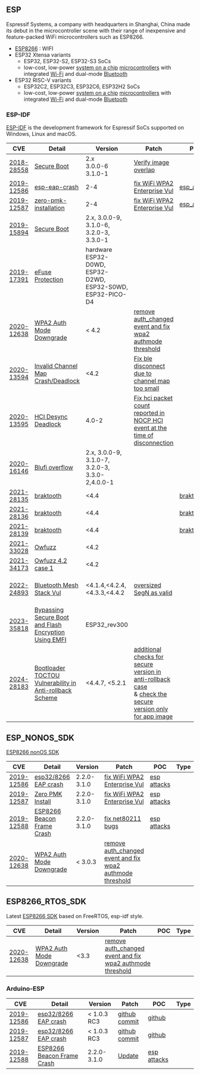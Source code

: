 ## ESP

Espressif Systems, a company with headquarters in Shanghai, China made its debut in the microcontroller scene with their range of inexpensive and feature-packed WiFi microcontrollers such as ESP8266.

- [ESP8266](https://en.wikipedia.org/wiki/ESP8266) : WIFI
- ESP32 Xtensa variants 
  - ESP32, ESP32-S2, ESP32-S3 SoCs
  - low-cost, low-power [system on a chip](https://en.wikipedia.org/wiki/System_on_a_chip) [microcontrollers](https://en.wikipedia.org/wiki/Microcontroller) with integrated [Wi-Fi](https://en.wikipedia.org/wiki/Wi-Fi) and dual-mode [Bluetooth](https://en.wikipedia.org/wiki/Bluetooth)
- ESP32 RISC-V variants
  - ESP32C2, ESP32C3, ESP32C6, ESP32H2 SoCs
  - low-cost, low-power [system on a chip](https://en.wikipedia.org/wiki/System_on_a_chip) [microcontrollers](https://en.wikipedia.org/wiki/Microcontroller) with integrated [Wi-Fi](https://en.wikipedia.org/wiki/Wi-Fi) and dual-mode [Bluetooth](https://en.wikipedia.org/wiki/Bluetooth)

### ESP-IDF

[ESP-IDF](https://github.com/espressif/esp-idf) is the development framework for Espressif SoCs supported on Windows, Linux and macOS.

| CVE                                                          | Detail                                                       | Version                                                    | Patch                                                        | POC                                                          | Type                                                         |
| ------------------------------------------------------------ | ------------------------------------------------------------ | ---------------------------------------------------------- | ------------------------------------------------------------ | ------------------------------------------------------------ | ------------------------------------------------------------ |
| [2018-28558](https://cve.mitre.org/cgi-bin/cvename.cgi?name=CVE-2018-18558) | [Secure Boot](https://www.espressif.com/en/news/Espressif_Product_Security_Advisory_Concerning_Secure_Boot_(CVE-2018-18558)) | 2.x <br />3.0.0-6<br />3.1.0-1                             | [Verify image overlap](https://github.com/espressif/esp-idf/commit/d98d1e) |                                                              | Overflow                                                     |
| [2019-12586](https://www.cve.org/CVERecord?id=CVE-2019-12586) | [esp-eap-crash](https://matheus-garbelini.github.io/home/post/esp32-esp8266-eap-crash/) | 2-4                                                        | [fix WiFi WPA2 Enterprise Vul](https://github.com/espressif/esp32-wifi-lib/commit/eb27c814d5d178698bb45c6ad675c0dce9427fa1) | [esp_attacks](https://github.com/Matheus-Garbelini/esp32_esp8266_attacks) |                                                              |
| [2019-12587](https://www.cve.org/CVERecord?id=CVE-2019-12587) | [zero-pmk-installation](https://matheus-garbelini.github.io/home/post/zero-pmk-installation/) | 2-4                                                        | [fix WiFi WPA2 Enterprise Vul](https://github.com/espressif/esp32-wifi-lib/commit/eb27c814d5d178698bb45c6ad675c0dce9427fa1) | [esp_attacks](https://github.com/Matheus-Garbelini/esp32_esp8266_attacks) | [CWE-327](https://cwe.mitre.org/data/definitions/327.html)   |
| [2019-15894](https://www.cve.org/CVERecord?id=CVE-2019-15894) | [Secure Boot](https://www.espressif.com/en/news/Espressif_Security_Advisory_Concerning_Fault_Injection_and_Secure_Boot) | 2.x, 3.0.0-9, 3.1.0-6, 3.2.0-3, 3.3.0-1                    |                                                              |                                                              | [CWE-755](https://cwe.mitre.org/data/definitions/755.html)   |
| [2019-17391](https://www.cve.org/CVERecord?id=CVE-2019-17391) | [eFuse Protection](https://www.espressif.com/en/news/Security_Advisory_Concerning_Fault_Injection_and_eFuse_Protections) | hardware ESP32-D0WD, ESP32-D2WD, ESP32-S0WD, ESP32-PICO-D4 |                                                              |                                                              | [CWE-755](https://cwe.mitre.org/data/definitions/755.html)   |
| [2020-12638](https://www.cve.org/CVERecord?id=CVE-2020-12638) | [WPA2 Auth Mode Downgrade](https://lbsfilm.at/blog/wpa2-authenticationmode-downgrade-in-espressif-microprocessors) | < 4.2                                                      | [remove auth_changed event and fix wpa2 authmode threshold](https://github.com/espressif/esp-idf/commit/179292f9b3fe8fdbcccf0a9d2c0f50d394fddc10) |                                                              | [CWE-319](https://cwe.mitre.org/data/definitions/319.html)  [CWE-287](https://cwe.mitre.org/data/definitions/287.html) |
| [2020-13594](https://www.cve.org/CVERecord?id=CVE-2020-13594) | [Invalid Channel Map Crash/Deadlock](https://asset-group.github.io/disclosures/sweyntooth/) | <4.2                                                       | [Fix ble disconnect due to channel map too small](https://github.com/espressif/esp32-bt-lib/commit/238fc) |                                                              | [CWE-20](https://cwe.mitre.org/data/definitions/20.html)     |
| [2020-13595](https://www.cve.org/CVERecord?id=CVE-2020-13595) | [HCI Desync Deadlock](https://asset-group.github.io/disclosures/sweyntooth/) | 4.0-2                                                      | [Fix hci packet count reported in NOCP HCI event at the time of disconnection](https://github.com/espressif/esp32-bt-lib/commit/e89bf9) |                                                              | [CWE-617](https://cwe.mitre.org/data/definitions/617.html)   |
| [2020-16146](https://www.cve.org/CVERecord?id=CVE-2020-16146) | [Blufi overflow](https://github.com/pokerfacett/MY_CVE_CREDIT/blob/master/CVE-2020-16146.md) | 2.x, 3.0.0-9, 3.1.0-7, 3.2.0-3, 3.3.0-2,4.0.0-1            |                                                              |                                                              | [CWE-120](https://cwe.mitre.org/data/definitions/120.html)   |
| [2021-28135](https://www.cve.org/CVERecord?id=CVE-2021-28135) | [braktooth](https://asset-group.github.io/disclosures/braktooth/) | <4.4                                                       |                                                              | [braktooth](https://github.com/Matheus-Garbelini/braktooth_esp32_bluetooth_classic_attacks) |                                                              |
| [2021-28136](https://www.cve.org/CVERecord?id=CVE-2021-28136) | [braktooth](https://asset-group.github.io/disclosures/braktooth/) | <4.4                                                       |                                                              | [braktooth](https://github.com/Matheus-Garbelini/braktooth_esp32_bluetooth_classic_attacks) | [CWE-787](https://cwe.mitre.org/data/definitions/787.html)   |
| [2021-28139](https://www.cve.org/CVERecord?id=CVE-2021-28139) | [braktooth](https://asset-group.github.io/disclosures/braktooth/) | <4.4                                                       |                                                              | [braktooth](https://github.com/Matheus-Garbelini/braktooth_esp32_bluetooth_classic_attacks) |                                                              |
| [2021-33028](https://www.cve.org/CVERecord?id=CVE-2021-33028) | [Owfuzz](https://dl.acm.org/doi/abs/10.1145/3558482.3590174) | <4.2                                                       |                                                              |                                                              |                                                              |
| [2021-34173](https://www.cve.org/CVERecord?id=CVE-2021-34173) | [Owfuzz 4.2 case 1](https://dl.acm.org/doi/abs/10.1145/3558482.3590174) | <4.2                                                       |                                                              |                                                              |                                                              |
| [2022-24893](https://www.cve.org/CVERecord?id=CVE-2022-24893) | [Bluetooth Mesh Stack Vul](https://github.com/espressif/esp-idf/security/advisories/GHSA-7f7f-jj2q-28wm) | <4.1.4,<4.2.4,<4.3.3,<4.4.2                                | [oversized SegN as valid](https://github.com/espressif/esp-idf/commit/5a87a9c65e00fd2ffc120c56f32e9f8145e8a11c) |                                                              | [CWE-787](https://cwe.mitre.org/data/definitions/787.html) [CWE-788](https://cwe.mitre.org/data/definitions/788.html) |
| [2023-35818](https://www.cve.org/CVERecord?id=CVE-2023-35818) | [Bypassing Secure Boot and Flash Encryption Using EMFI](https://www.espressif.com/sites/default/files/advisory_downloads/AR2023-005%20Security%20Advisory%20Concerning%20Bypassing%20Secure%20Boot%20and%20Flash%20Encryption%20Using%20EMFI%20EN.pdf) | ESP32_rev300                                               |                                                              |                                                              | hardware                                                     |
| [2024-28183](https://www.cve.org/CVERecord?id=CVE-2024-28183) | [Bootloader TOCTOU Vulnerability in Anti-rollback Scheme](https://github.com/espressif/esp-idf/security/advisories/GHSA-22x6-3756-pfp8) | <4.4.7, <5.2.1                                             | [additional checks for secure version in anti-rollback case](https://github.com/espressif/esp-idf/commit/3305cb4d235182067936f8e940e6db174e25b4b2) <br />& [check the secure version only for app image](https://github.com/espressif/esp-idf/commit/c33b9e1426121ce8cccf1a94241740be9cff68de) |                                                              | [CWE-367](https://cwe.mitre.org/data/definitions/367.html)   |



## ESP_NONOS_SDK

[ESP8266 nonOS SDK](https://github.com/espressif/ESP8266_RTOS_SDK) 

| CVE                                                          | Detail                                                       | Version     | Patch                                                        | POC                                                          | Type |
| ------------------------------------------------------------ | ------------------------------------------------------------ | ----------- | ------------------------------------------------------------ | ------------------------------------------------------------ | ---- |
| [2019-12586](https://cve.mitre.org/cgi-bin/cvename.cgi?name=CVE-2019-12586) | [esp32/8266 EAP crash](https://matheus-garbelini.github.io/home/post/esp32-esp8266-eap-crash/) | 2.2.0-3.1.0 | [fix WiFi WPA2 Enterprise Vul](https://github.com/espressif/esp-idf/commit/8009320fb44abaf8acf8a1e1a38a67fc4c8d458c) | [esp attacks](https://github.com/Matheus-Garbelini/esp32_esp8266_attacks) |      |
| [2019-12587](https://cve.mitre.org/cgi-bin/cvename.cgi?name=CVE-2019-12587) | [Zero PMK Install](https://matheus-garbelini.github.io/home/post/zero-pmk-installation/) | 2.2.0-3.1.0 | [fix WiFi WPA2 Enterprise Vul](https://github.com/espressif/esp-idf/commit/8009320fb44abaf8acf8a1e1a38a67fc4c8d458c) | [esp attacks](https://github.com/Matheus-Garbelini/esp32_esp8266_attacks) |      |
| [2019-12588](https://cve.mitre.org/cgi-bin/cvename.cgi?name=CVE-2019-12588) | [ESP8266 Beacon Frame Crash](https://matheus-garbelini.github.io/home/post/esp8266-beacon-frame-crash/) | 2.2.0-3.1.0 | [fix net80211 bugs](https://github.com/espressif/ESP8266_NONOS_SDK/commit/9a17038b0fb3318a761c40ae6146c54d6a414ab4) | [esp attacks](https://github.com/Matheus-Garbelini/esp32_esp8266_attacks) |      |
| [2020-12638](https://cve.mitre.org/cgi-bin/cvename.cgi?name=CVE-2020-12638) | [WPA2 Auth Mode Downgrade](https://lbsfilm.at/blog/wpa2-authenticationmode-downgrade-in-espressif-microprocessors) | < 3.0.3     | [remove auth_changed event and fix wpa2 authmode threshold](https://github.com/espressif/esp-idf/commit/179292f9b3fe8fdbcccf0a9d2c0f50d394fddc10) |                                                              |      |

## ESP8266_RTOS_SDK

Latest [ESP8266 SDK](https://github.com/espressif/ESP8266_RTOS_SDK) based on FreeRTOS, esp-idf style.

| CVE                                                          | Detail                                                       | Version | Patch                                                        | POC  | Type |
| ------------------------------------------------------------ | ------------------------------------------------------------ | ------- | ------------------------------------------------------------ | ---- | ---- |
| [2020-12638](https://cve.mitre.org/cgi-bin/cvename.cgi?name=CVE-2020-12638) | [WPA2 Auth Mode Downgrade](https://lbsfilm.at/blog/wpa2-authenticationmode-downgrade-in-espressif-microprocessors) | <3.3    | [remove auth_changed event and fix wpa2 authmode threshold](https://github.com/espressif/esp-idf/commit/179292f9b3fe8fdbcccf0a9d2c0f50d394fddc10) |      |      |

### Arduino-ESP

| CVE                                                          | Detail                                                       | Version     | Patch                                                        | POC                                                          | Type |
| ------------------------------------------------------------ | ------------------------------------------------------------ | ----------- | ------------------------------------------------------------ | ------------------------------------------------------------ | ---- |
| [2019-12586](https://cve.mitre.org/cgi-bin/cvename.cgi?name=CVE-2019-12586) | [esp32/8266 EAP crash](https://matheus-garbelini.github.io/home/post/esp32-esp8266-eap-crash/) | < 1.0.3 RC3 | [github commit](https://github.com/espressif/arduino-esp32/commit/d5e2bb12ca02ae9066e9dad84d9dbf268aca6fa3) | [github](https://github.com/Matheus-Garbelini/esp32_esp8266_attacks) |      |
| [2019-12587](https://cve.mitre.org/cgi-bin/cvename.cgi?name=CVE-2019-12587) | [esp32/8266 EAP crash](https://matheus-garbelini.github.io/home/post/zero-pmk-installation/) | < 1.0.3 RC3 | [github commit](https://github.com/espressif/arduino-esp32/commit/d5e2bb12ca02ae9066e9dad84d9dbf268aca6fa3) | [github](https://github.com/Matheus-Garbelini/esp32_esp8266_attacks) |      |
| [2019-12588](https://cve.mitre.org/cgi-bin/cvename.cgi?name=CVE-2019-12588) | [ESP8266 Beacon Frame Crash](https://matheus-garbelini.github.io/home/post/esp8266-beacon-frame-crash/) | 2.2.0-3.1.0 | [Update](https://github.com/esp8266/Arduino/commit/403001e37c65994d241f284beba1d0171f5fb50e) | [esp attacks](https://github.com/Matheus-Garbelini/esp32_esp8266_attacks) |      |

